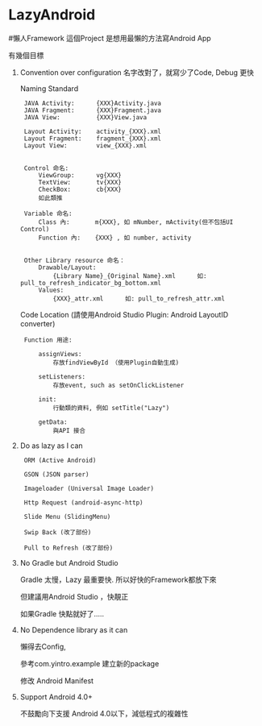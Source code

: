 LazyAndroid
===========

#懶人Framework
這個Project 是想用最懶的方法寫Android App


有幾個目標
1. Convention over configuration
    名字改對了，就寫少了Code, Debug 更快


    Naming Standard

        JAVA Activity:      {XXX}Activity.java
        JAVA Fragment:      {XXX}Fragment.java
        JAVA View:          {XXX}View.java

        Layout Activity:    activity_{XXX}.xml
        Layout Fragment:    fragment_{XXX}.xml
        Layout View:        view_{XXX}.xml


        Control 命名:
            ViewGroup:      vg{XXX}
            TextView:       tv{XXX}
            CheckBox:       cb{XXX}
            如此類推

        Variable 命名:
            Class 內:       m{XXX}, 如 mNumber, mActivity(但不包括UI Control)
            Function 內:    {XXX} , 如 number, activity


        Other Library resource 命名：
            Drawable/Layout:
                {Library Name}_{Original Name}.xml      如: pull_to_refresh_indicator_bg_bottom.xml
            Values:
                {XXX}_attr.xml      如: pull_to_refresh_attr.xml



    Code Location (請使用Android Studio Plugin: Android LayoutID converter)

        Function 用途:

            assignViews:
                存放findViewById （使用Plugin自動生成)

            setListeners:
                存放event, such as setOnClickListener

            init:
                行動類的資料, 例如 setTitle("Lazy")

            getData:
                與API 接合



2. Do as lazy as I can


        ORM (Active Android)

        GSON (JSON parser)

        Imageloader (Universal Image Loader)

        Http Request (android-async-http)

        Slide Menu (SlidingMenu)

        Swip Back (改了部份)

        Pull to Refresh (改了部份)


3. No Gradle but Android Studio

    Gradle 太慢，Lazy 最重要快. 所以好快的Framework都放下來

    但建議用Android Studio ，快靚正

    如果Gradle 快點就好了.....


4. No Dependence library as it can

    懶得去Config,

    參考com.yintro.example 建立新的package

    修改 Android Manifest


5. Support Android 4.0+

    不鼓勵向下支援 Android 4.0以下，減低程式的複雜性